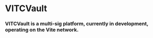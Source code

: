 # VITCVault

### VITCVault is a multi-sig platform, currently in development, operating on the Vite network.
